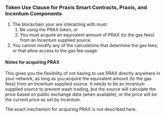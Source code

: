 ### Token Use Clause for Praxis Smart Contracts, Praxis, and Incentum Components

1. The blockchain your are interacting with must:
   1. Be using the PRAX token, or
   2. You must acquire an equivalent amount of PRAX (to the gas fees) from an Incentum supplied source.
2. You cannot modify any of the calculations that determine the gas fees, or that allow access to the gas fee usage.

#### Notes for acquiring PRAX

This gives you the flexibility of not having to use PRAX directly anywhere in your network, as long as you acquire the equivalent amount (to the gas fees) from an Incentum supplied source. It needs to be an Incentum supplied source to prevent wash trading, but the source will calculate the 
price based on public exchange data (when available), or the price will be the current price as set by Incentum.

The exact mechanism for acquiring PRAX is not described here.
